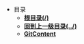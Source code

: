 * 目录
    - [**根目录(/)**](/README)
    - [**回到上一级目录(../)**](/README)
    - [**GitContent**](/study/Git/Git)
